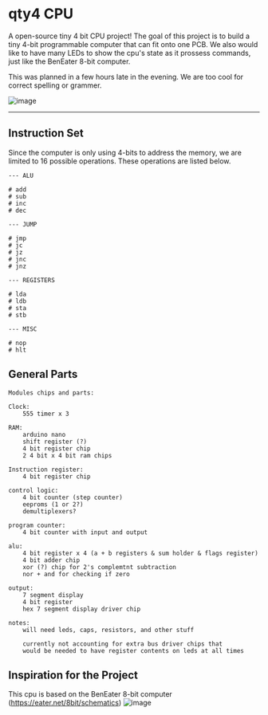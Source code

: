 # qty4 CPU 
A open-source tiny 4 bit CPU project! The goal of this project is to build a tiny 4-bit programmable computer that can fit onto one PCB. We also would like to have many LEDs to show the cpu's state as it prossess commands, just like the BenEater 8-bit computer. 

This was planned in a few hours late in the evening. We are too cool for correct spelling or grammer. 

![image](https://user-images.githubusercontent.com/33582457/121453614-0e14f100-c967-11eb-8a31-3ae4417b45b1.png)

----

## Instruction Set
Since the computer is only using 4-bits to address the memory, we are limited to 16 possible operations. These operations are listed below.

```
--- ALU

# add
# sub
# inc
# dec

--- JUMP

# jmp
# jc
# jz
# jnc
# jnz

--- REGISTERS

# lda
# ldb
# sta
# stb

--- MISC

# nop
# hlt

```

## General Parts
```
Modules chips and parts:

Clock:
	555 timer x 3

RAM:
	arduino nano
	shift register (?)
	4 bit register chip
	2 4 bit x 4 bit ram chips
	
Instruction register:
	4 bit register chip

control logic:
	4 bit counter (step counter)
	eeproms (1 or 2?)
	demultiplexers?
	
program counter:
	4 bit counter with input and output

alu:
	4 bit register x 4 (a + b registers & sum holder & flags register)
	4 bit adder chip
	xor (?) chip for 2's complemtnt subtraction
	nor + and for checking if zero
	
output:
	7 segment display
	4 bit register
	hex 7 segment display driver chip

notes:
	will need leds, caps, resistors, and other stuff
	
	currently not accounting for extra bus driver chips that 
	would be needed to have register contents on leds at all times

```

## Inspiration for the Project 
This cpu is based on the BenEater 8-bit computer (https://eater.net/8bit/schematics)
![image](https://user-images.githubusercontent.com/33582457/121454319-32250200-c968-11eb-96ae-d7bbfd19e3a0.png)

